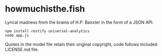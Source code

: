 # howmuchisthe.fish
Lyrical madness from the brains of H.P. Baxxter in the form of a JSON API.

```
npm install restify universal-analytics
node app.js
```

Quotes in the model file retain their original copyright, code follows included LICENSE.md file.

